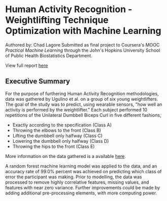 # Human Activity Recognition - Weightlifting Technique Optimization with Machine Learning
Authored by: Chad Lagore
Submitted as final project to Coursera's MOOC *Practical Machine Learning* through the John's Hopkins University School of Public Health Biostatistics Department.

View full report [here](http://inversquare.github.io/har-ml/har-ml.html)

## Executive Summary

For the purpose of furthering Human Activity Recognition methodologies, data was gathered by Ugulino et al. on a group of six young weightlifters. The goal of the study was to predict, using wearable sensors, "how well an activity is performed by the weightlifter." Each subject performed 10 repetitions of the Unilateral Dumbbell Biceps Curl in five different fashions,

* Exactly according to the specification (Class A)
* Throwing the elbows to the front (Class B)
* Lifting the dumbbell only halfway (Class C)
* Lowering the dumbbell only halfway (Class D)
* Throwing the hips to the front (Class E)

More information on the data gathered is a available [here](http://groupware.les.inf.puc-rio.br/har).

A random forest machine learning model was applied to the data, and an accuracy rate of 99.0% percent was achieved on predicting which class of error the participant was making. Prior to modelling, the data was processed to remove highly correlative features, missing values, and features with near zero variance. Further improvements could be made by adding additional pre-processing elements, with more computing power.

